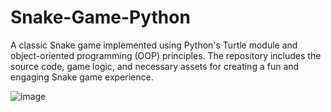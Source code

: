 # Snake-Game-Python
A classic Snake game implemented using Python's Turtle module and object-oriented programming (OOP) principles. The repository includes the source code, game logic, and necessary assets for creating a fun and engaging Snake game experience.

![image](https://github.com/user-attachments/assets/2c8e3ccd-d2f9-47f3-a5e5-7a07224c4fde)
